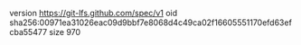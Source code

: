 version https://git-lfs.github.com/spec/v1
oid sha256:00971ea31026eac09d9bbf7e8068d4c49ca02f16605551170efd63efcba55477
size 970
